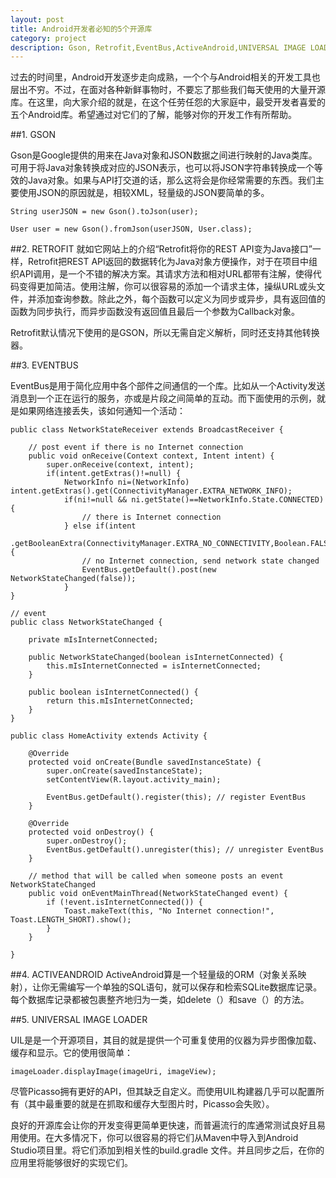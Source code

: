 ```yaml
---
layout: post
title: Android开发者必知的5个开源库
category: project
description: Gson, Retrofit,EventBus,ActiveAndroid,UNIVERSAL IMAGE LOADER
---
```


过去的时间里，Android开发逐步走向成熟，一个个与Android相关的开发工具也层出不穷。不过，在面对各种新鲜事物时，不要忘了那些我们每天使用的大量开源库。在这里，向大家介绍的就是，在这个任劳任怨的大家庭中，最受开发者喜爱的五个Android库。希望通过对它们的了解，能够对你的开发工作有所帮助。

##1. GSON

Gson是Google提供的用来在Java对象和JSON数据之间进行映射的Java类库。可用于将Java对象转换成对应的JSON表示，也可以将JSON字符串转换成一个等效的Java对象。如果与API打交道的话，那么这将会是你经常需要的东西。我们主要使用JSON的原因就是，相较XML，轻量级的JSON要简单的多。


	String userJSON = new Gson().toJson(user); 
 	  	  
	User user = new Gson().fromJson(userJSON, User.class); 

 
##2. RETROFIT
就如它网站上的介绍“Retrofit将你的REST API变为Java接口”一样，Retrofit把REST API返回的数据转化为Java对象方便操作，对于在项目中组织API调用，是一个不错的解决方案。其请求方法和相对URL都带有注解，使得代码变得更加简洁。使用注解，你可以很容易的添加一个请求主体，操纵URL或头文件，并添加查询参数。除此之外，每个函数可以定义为同步或异步，具有返回值的函数为同步执行，而异步函数没有返回值且最后一个参数为Callback对象。

Retrofit默认情况下使用的是GSON，所以无需自定义解析，同时还支持其他转换器。

##3. EVENTBUS

EventBus是用于简化应用中各个部件之间通信的一个库。比如从一个Activity发送消息到一个正在运行的服务，亦或是片段之间简单的互动。而下面使用的示例，就是如果网络连接丢失，该如何通知一个活动：

	public class NetworkStateReceiver extends BroadcastReceiver {
	
	    // post event if there is no Internet connection
	    public void onReceive(Context context, Intent intent) {
	        super.onReceive(context, intent);
	        if(intent.getExtras()!=null) {
	            NetworkInfo ni=(NetworkInfo) intent.getExtras().get(ConnectivityManager.EXTRA_NETWORK_INFO);
	            if(ni!=null && ni.getState()==NetworkInfo.State.CONNECTED) {
	                // there is Internet connection
	            } else if(intent
	                .getBooleanExtra(ConnectivityManager.EXTRA_NO_CONNECTIVITY,Boolean.FALSE)) {
	                // no Internet connection, send network state changed
	                EventBus.getDefault().post(new NetworkStateChanged(false));
	            }
	}
	
	// event
	public class NetworkStateChanged {
	
	    private mIsInternetConnected;
	
	    public NetworkStateChanged(boolean isInternetConnected) {
	        this.mIsInternetConnected = isInternetConnected;
	    }
	
	    public boolean isInternetConnected() {
	        return this.mIsInternetConnected;
	    }
	}
	
	public class HomeActivity extends Activity {
	
	    @Override
	    protected void onCreate(Bundle savedInstanceState) {
	        super.onCreate(savedInstanceState);
	        setContentView(R.layout.activity_main);
	
	        EventBus.getDefault().register(this); // register EventBus
	    }
	
	    @Override
	    protected void onDestroy() {
	        super.onDestroy();
	        EventBus.getDefault().unregister(this); // unregister EventBus
	    }
	
	    // method that will be called when someone posts an event NetworkStateChanged
	    public void onEventMainThread(NetworkStateChanged event) {
	        if (!event.isInternetConnected()) {
	            Toast.makeText(this, "No Internet connection!", Toast.LENGTH_SHORT).show();
	        }
	    }
	
	}
##4. ACTIVEANDROID
ActiveAndroid算是一个轻量级的ORM（对象关系映射），让你无需编写一个单独的SQL语句，就可以保存和检索SQLite数据库记录。每个数据库记录都被包裹整齐地归为一类，如delete（）和save（）的方法。

##5. UNIVERSAL IMAGE LOADER

UIL是是一个开源项目，其目的就是提供一个可重复使用的仪器为异步图像加载、缓存和显示。它的使用很简单：

	imageLoader.displayImage(imageUri, imageView);  
尽管Picasso拥有更好的API，但其缺乏自定义。而使用UIL构建器几乎可以配置所有（其中最重要的就是在抓取和缓存大型图片时，Picasso会失败）。

良好的开源库会让你的开发变得更简单更快速，而普遍流行的库通常测试良好且易用使用。在大多情况下，你可以很容易的将它们从Maven中导入到Android Studio项目里。将它们添加到相关性的build.gradle 文件。并且同步之后，在你的应用里将能够很好的实现它们。